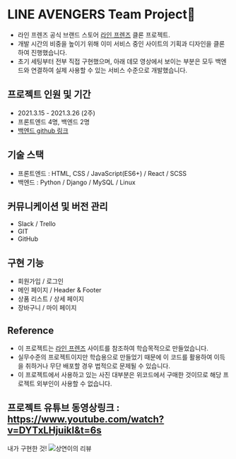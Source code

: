 # LINE AVENGERS Team Project🚀
- 라인 프렌즈 공식 브랜드 스토어 [라인 프렌즈](https://brand.naver.com/linefriends/?nt_source=emnet_google_sa&nt_medium=search&nt_detail=store_re&nt_keyword=%EB%9D%BC%EC%9D%B8%ED%94%84%EB%A0%8C%EC%A6%88%EC%8A%A4%ED%86%A0%EC%96%B4&gclid=Cj0KCQjw0oCDBhCPARIsAII3C_G5hk0U7oBt7hxnkXbrAIzXJNvyDTyIDjC5Iaq8xvmfj630FrdYUH0aAiQGEALw_wcB) 클론 프로젝트.
- 개발 시간의 비중을 높이기 위해 이미 서비스 중인 사이트의 기획과 디자인을 클론하여 진행했습니다.
- 초기 세팅부터 전부 직접 구현했으며, 아래 데모 영상에서 보이는 부분은 모두 백엔드와 연결하여 실제 사용할 수 있는 서비스 수준으로 개발했습니다.
## 프로젝트 인원 및 기간
- 2021.3.15 - 2021.3.26 (2주)
- 프론트엔드 4명, 백엔드 2명
- [백엔드 github 링크](https://github.com/wecode-bootcamp-korea/18-1st-LINEAVENGERS-backend)
## 기술 스택
- 프론트엔드 : HTML, CSS / JavaScript(ES6+) / React / SCSS
- 백엔드 : Python / Django / MySQL / Linux
## 커뮤니케이션 및 버전 관리
- Slack / Trello
- GIT
- GitHub
## 구현 기능
- 회원가입 / 로그인
- 메인 페이지 / Header & Footer
- 상품 리스트 / 상세 페이지
- 장바구니 / 마이 페이지
## Reference
- 이 프로젝트는 [라인 프렌즈](https://brand.naver.com/linefriends/?nt_source=emnet_google_sa&nt_medium=search&nt_detail=store_re&nt_keyword=%EB%9D%BC%EC%9D%B8%ED%94%84%EB%A0%8C%EC%A6%88%EC%8A%A4%ED%86%A0%EC%96%B4&gclid=Cj0KCQjw0oCDBhCPARIsAII3C_G5hk0U7oBt7hxnkXbrAIzXJNvyDTyIDjC5Iaq8xvmfj630FrdYUH0aAiQGEALw_wcB) 사이트를 참조하여 학습목적으로 만들었습니다.
- 실무수준의 프로젝트이지만 학습용으로 만들었기 때문에 이 코드를 활용하여 이득을 취하거나 무단 배포할 경우 법적으로 문제될 수 있습니다.
- 이 프로젝트에서 사용하고 있는 사진 대부분은 위코드에서 구매한 것이므로 해당 프로젝트 외부인이 사용할 수 없습니다.



## 프로젝트 유튜브 동영상링크 : https://www.youtube.com/watch?v=DYTxLHjuikI&t=6s



내가 구현한 것!
![상연이의 리뷰 ](
https://user-images.githubusercontent.com/73007012/112934830-8d16cd80-915d-11eb-859f-9e0f2510f3fd.gif
)
